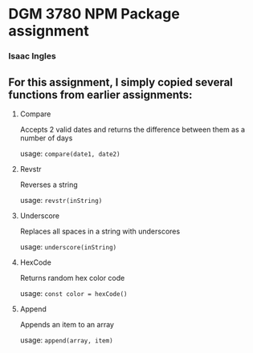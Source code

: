 # DGM 3780 NPM Package assignment
### Isaac Ingles

For this assignment, I simply copied several functions from earlier assignments:
---

1.  Compare
    
    Accepts 2 valid dates and returns the difference between them as a number of days

    usage: `compare(date1, date2)`

2. Revstr

    Reverses a string

    usage: `revstr(inString)`

3. Underscore

    Replaces all spaces in a string with underscores

    usage: `underscore(inString)`

4. HexCode

    Returns random hex color code

    usage: `const color = hexCode()`

5. Append

    Appends an item to an array

    usage: `append(array, item)`